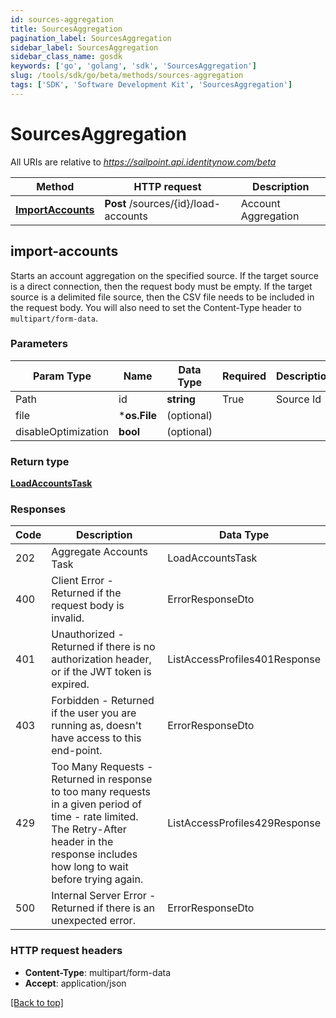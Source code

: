 ```yaml
---
id: sources-aggregation
title: SourcesAggregation
pagination_label: SourcesAggregation
sidebar_label: SourcesAggregation
sidebar_class_name: gosdk
keywords: ['go', 'golang', 'sdk', 'SourcesAggregation'] 
slug: /tools/sdk/go/beta/methods/sources-aggregation
tags: ['SDK', 'Software Development Kit', 'SourcesAggregation']
---
```



# SourcesAggregation

All URIs are relative to *https://sailpoint.api.identitynow.com/beta*

Method | HTTP request | Description
------------- | ------------- | -------------
[**ImportAccounts**](#import-accounts) | **Post** /sources/{id}/load-accounts | Account Aggregation



## import-accounts


Starts an account aggregation on the specified source. 
If the target source is a direct connection, then the request body must be empty.
If the target source is a delimited file source, then the CSV file needs to be included in the request body. You will also need to set the Content-Type header to `multipart/form-data`.

### Parameters 
Param Type | Name | Data Type | Required  | Description
------------- | ------------- | ------------- | ------------- | ------------- 
Path   | id | **string** | True  | Source Id
   | file | ***os.File** |   (optional) | 
   | disableOptimization | **bool** |   (optional) | 

	
### Return type

[**LoadAccountsTask**](../models/load-accounts-task)

### Responses
Code | Description  | Data Type
------------- | ------------- | -------------
202 | Aggregate Accounts Task | LoadAccountsTask
400 | Client Error - Returned if the request body is invalid. | ErrorResponseDto
401 | Unauthorized - Returned if there is no authorization header, or if the JWT token is expired. | ListAccessProfiles401Response
403 | Forbidden - Returned if the user you are running as, doesn&#39;t have access to this end-point. | ErrorResponseDto
429 | Too Many Requests - Returned in response to too many requests in a given period of time - rate limited. The Retry-After header in the response includes how long to wait before trying again. | ListAccessProfiles429Response
500 | Internal Server Error - Returned if there is an unexpected error. | ErrorResponseDto


### HTTP request headers

- **Content-Type**: multipart/form-data
- **Accept**: application/json

[[Back to top]](#) 

